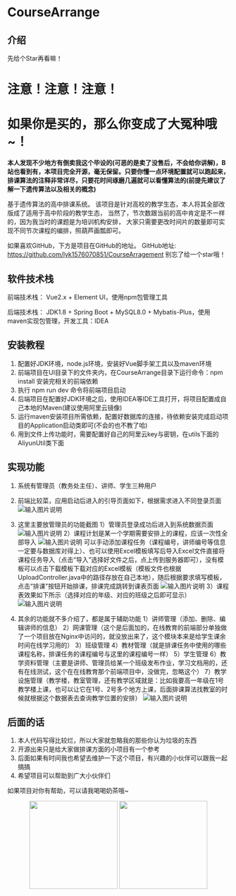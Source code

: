 # CourseArrange

## 介绍
先给个Star再看嘛！

# 注意！注意！注意！
# 如果你是买的，那么你变成了大冤种哦~！
**本人发现不少地方有倒卖我这个毕设的(可恶的是卖了没售后，不会给你讲解)，B站也看到有，本项目完全开源，毫无保留。只要你懂一点环境配置就可以跑起来，排课算法的注释非常详尽，只要花时间琢磨几遍就可以看懂算法的(前提先建议了解一下遗传算法以及相关的概念)**


基于遗传算法的高中排课系统。
该项目是针对高校的教学生态，本人将其全部改版成了适用于高中阶段的教学生态，
当然了，节次数跟当前的高中肯定是不一样的，因为我当时的课题是为培训机构安排，
大家只需要更改时间片的数量即可实现不同节次课程的编排，照葫芦画瓢即可。

如果喜欢GitHub，下方是项目在GitHub的地址。
GitHub地址: https://github.com/lyk1576070851/CourseArragement
别忘了给一个star哦！


## 软件技术栈
前端技术栈：
    Vue2.x + Element UI，使用npm包管理工具

后端技术栈：
    JDK1.8 + Spring Boot + MySQL8.0 + Mybatis-Plus，使用maven实现包管理，开发工具：IDEA



## 安装教程

1.  配置好JDK环境，node.js环境，安装好Vue脚手架工具以及maven环境
2.  前端项目在UI目录下的文件夹内，在CourseArrange目录下运行命令：npm install 安装完相关的前端依赖
3.  执行 npm run dev 命令将前端项目启动
4.  后端项目在配置好JDK环境之后，使用IDEA等IDE工具打开，将项目配置成自己本地的Maven(建议使用阿里云镜像)
5.  运行maven安装项目所需依赖，配置好数据库的连接，待依赖安装完成启动项目的Application启动类即可(不会的也不教了哈)
6.  用到文件上传功能时，需要配置好自己的阿里云key与密钥，在utils下面的AliyunUtil类下面

## 实现功能

1.  系统有管理员（教务处主任）、讲师、学生三种用户
2.  前端比较菜，应用启动后进入的引导页面如下，根据需求进入不同登录页面
    ![输入图片说明](https://images.gitee.com/uploads/images/2020/0708/111552_fafcb0e9_5505532.png "屏幕截图.png")
3.  这里主要放管理员的功能截图
    1）管理员登录成功后进入到系统数据页面
        ![输入图片说明](https://images.gitee.com/uploads/images/2020/0708/111732_908e9b16_5505532.png "屏幕截图.png")
    2）课程计划是某一个学期需要安排上的课程，应该一次性全部导入
        ![输入图片说明](https://images.gitee.com/uploads/images/2020/0708/111837_60f807d0_5505532.png "屏幕截图.png")
        可以手动添加课程任务（课程编号，讲师编号等信息一定要与数据库对得上）、也可以使用Excel模板填写后导入Excel文件直接将课程任务导入（点击“导入”选择好文件之后，点上传到服务器即可），没有模板可以点击下载模板下载对应的Excel模板（模板文件也根据UploadController.java中的路径存放在自己本地），随后根据要求填写模板，点击“排课”按钮开始排课，排课完成跳转到课表页面
        ![输入图片说明](https://images.gitee.com/uploads/images/2020/0708/111952_de046c5a_5505532.png "屏幕截图.png")
    3）课程表效果如下所示（选择对应的年级、对应的班级之后即可显示）
    ![输入图片说明](https://images.gitee.com/uploads/images/2020/0708/112342_b83b9f32_5505532.png "屏幕截图.png")

4.  其余的功能就不多介绍了，都是属于辅助功能
    1）讲师管理（添加、删除、编辑讲师的信息）
    2）网课管理（这个是后面加的，在线教育的前端部分单独做了一个项目放在Nginx中访问的，就没放出来了，这个模块本来是给学生课余时间在线学习用的）
    3）班级管理
    4）教材管理（就是排课任务中使用的哪些课程名称，排课任务的课程编号与这里的课程编号一样）
    5）学生管理
    6）教学资料管理（主要是讲师、管理员给某一个班级发布作业，学习文档用的，还有在线测试，这个在在线教育那个前端项目中，没做完，忽略这个）
    7）教学设施管理（教学楼，教室管理，还有教学区域就是：比如我要高一年级在1号教学楼上课，也可以让它在1号、2号多个地方上课，后面排课算法找教室的时候就根据这个数据表去查询教学位置的安排）
![输入图片说明](https://images.gitee.com/uploads/images/2020/0708/113007_3e1321af_5505532.png "屏幕截图.png")
    


## 后面的话

1.  本人代码写得比较烂，所以大家就忽略我的那些你认为垃圾的东西
2.  开源出来只是给大家做排课方面的小项目有一个参考
3.  后面如果有时间我也希望去维护一下这个项目，有兴趣的小伙伴可以跟我一起搞搞
4.  希望项目可以帮助到广大小伙伴们

如果项目对你有帮助，可以请我喝喝奶茶哦~
<center class="half">
    <img src="https://camo.githubusercontent.com/8ed8f04ca919cc6f9b0aae2b7d988170738615142f2fc740e179e2b8ae9b3fcb/687474703a2f2f6d2e717069632e636e2f7073633f2f5635326c546f334c344e583961353133477739443152346d3157336e683070392f34354e42757a44495734383951426f566570356d63656d79386b374a484a74316b6a73687a6634704a397465356b363850776d325a7a663953337952716e426968354d772e32665648637352796d30423657316d594c5575424e6179332e696e4f423850466d3046727a73212f6226626f3d4f41544a4251414141414142463841212672663d7669657765725f34" width="200"/>   
    <img src="https://camo.githubusercontent.com/58dc86ab9c529d768bcd9ffb093c438ff846a7b002c5d5fd54f2fb9cad49eb49/687474703a2f2f6d2e717069632e636e2f7073633f2f5635326c546f334c344e583961353133477739443152346d3157336e683070392f34354e42757a44495734383951426f566570356d63656d79386b374a484a74316b6a73687a6634704a39753065416965436c687778516d426b656f696f425273437a4c576e4f6b72443554556749705744734e5571704461664a6d6b5341705542574d446269636b6b6b55212f6226626f3d33674d454267414141414142462e38212672663d7669657765725f3420" width="200"/>
</center>
